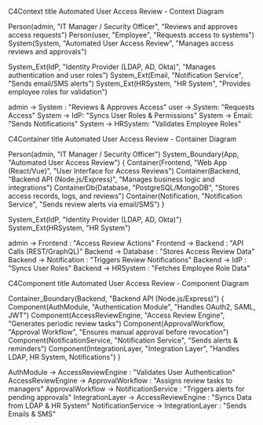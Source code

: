 
C4Context
  title Automated User Access Review - Context Diagram

  Person(admin, "IT Manager / Security Officer", "Reviews and approves access requests")
  Person(user, "Employee", "Requests access to systems")
  System(System, "Automated User Access Review", "Manages access reviews and approvals")

  System_Ext(IdP, "Identity Provider (LDAP, AD, Okta)", "Manages authentication and user roles")
  System_Ext(Email, "Notification Service", "Sends email/SMS alerts")
  System_Ext(HRSystem, "HR System", "Provides employee roles for validation")

  admin -> System : "Reviews & Approves Access"
  user -> System: "Requests Access"
  System -> IdP: "Syncs User Roles & Permissions"
  System -> Email: "Sends Notifications"
  System -> HRSystem: "Validates Employee Roles"


C4Container
  title Automated User Access Review - Container Diagram

  Person(admin, "IT Manager / Security Officer")
  System_Boundary(App, "Automated User Access Review") {
    Container(Frontend, "Web App (React/Vue)", "User Interface for Access Reviews")
    Container(Backend, "Backend API (Node.js/Express)", "Manages business logic and integrations")
    ContainerDb(Database, "PostgreSQL/MongoDB", "Stores access records, logs, and reviews")
    Container(Notification, "Notification Service", "Sends review alerts via email/SMS")
  }

  System_Ext(IdP, "Identity Provider (LDAP, AD, Okta)")
  System_Ext(HRSystem, "HR System")

  admin -> Frontend : "Access Review Actions"
  Frontend -> Backend : "API Calls (REST/GraphQL)"
  Backend -> Database : "Stores Access Review Data"
  Backend -> Notification : "Triggers Review Notifications"
  Backend -> IdP : "Syncs User Roles"
  Backend -> HRSystem : "Fetches Employee Role Data"

C4Component
  title Automated User Access Review - Component Diagram

  Container_Boundary(Backend, "Backend API (Node.js/Express)") {
    Component(AuthModule, "Authentication Module", "Handles OAuth2, SAML, JWT")
    Component(AccessReviewEngine, "Access Review Engine", "Generates periodic review tasks")
    Component(ApprovalWorkflow, "Approval Workflow", "Ensures manual approval before revocation")
    Component(NotificationService, "Notification Service", "Sends alerts & reminders")
    Component(IntegrationLayer, "Integration Layer", "Handles LDAP, HR System, Notifications")
  }

  AuthModule -> AccessReviewEngine : "Validates User Authentication"
  AccessReviewEngine -> ApprovalWorkflow : "Assigns review tasks to managers"
  ApprovalWorkflow -> NotificationService : "Triggers alerts for pending approvals"
  IntegrationLayer -> AccessReviewEngine : "Syncs Data from LDAP & HR System"
  NotificationService -> IntegrationLayer : "Sends Emails & SMS"

